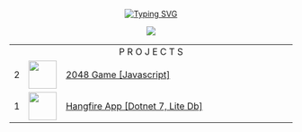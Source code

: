 <p  align="center">
<a href="https://git.io/typing-svg"><img src="https://readme-typing-svg.demolab.com?font=Fira+Code&pause=1000&color=46F71F&center=true&vCenter=true&width=525&lines=Hello!+Welcome+to+my+profile.+I+am+htetpyie." alt="Typing SVG" /></a>
</p>

<p align="center">
<img src="https://github-readme-stats.vercel.app/api?username=htetpyie&show_icons=true&theme=github_dark"></img>
</p>

<!---
![Top Langs](https://github-readme-stats.vercel.app/api/top-langs/?username=htetpyie&hide=css,html&layout=compact&theme=github_dark)
--->
<!---
htetpyie/htetpyie is a ✨ special ✨ repository because its `README.md` (this file) appears on your GitHub profile.
You can click the Preview link to take a look at your changes.
--->


<table align="center">
    <tr>
        <td colspan="3"  align="center">P R O J E C T S </td>
    </tr>
    <tr>
        <td>2</td>
        <td><img src="https://htetpyie-2048-game.netlify.app/2048.png" width=50 height=50></td>
        <td width=500><a target="_blank" href="https://htetpyie-2048-game.netlify.app/">2048 Game [Javascript]</a></td>
    </tr>
   <tr>
        <td>1</td>
        <td><img src="http://hangfire-app.somee.com/img/hangfire.png" width=50 height=50></td>
        <td><a target="_blank" href="http://hangfire-app.somee.com/">Hangfire App [Dotnet 7, Lite Db]</a></td>
    </tr>
</table>
